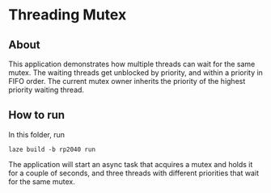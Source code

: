 # Threading Mutex

## About

This application demonstrates how multiple threads can wait for the same mutex.
The waiting threads get unblocked by priority, and within a priority in FIFO order.
The current mutex owner inherits the priority of the highest priority waiting thread.

## How to run

In this folder, run

    laze build -b rp2040 run

The application will start an async task that acquires a mutex and holds it for a couple of seconds, and three threads with different priorities that wait for the same mutex.
